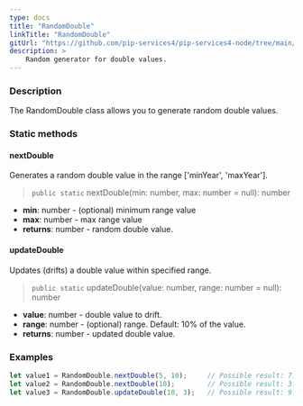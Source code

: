 ```yaml
---
type: docs
title: "RandomDouble"
linkTitle: "RandomDouble"
gitUrl: "https://github.com/pip-services4/pip-services4-node/tree/main/pip-services4-data-node"
description: >
    Random generator for double values.
---
```


### Description

The RandomDouble class allows you to generate random double values.

### Static methods

#### nextDouble
Generates a random double value in the range ['minYear', 'maxYear']. 

> `public static` nextDouble(min: number, max: number = null): number

- **min**: number - (optional) minimum range value
- **max**: number - max range value
- **returns**: number - random double value.

#### updateDouble
Updates (drifts) a double value within specified range.

> `public static` updateDouble(value: number, range: number = null): number

- **value**: number - double value to drift.
- **range**: number - (optional) range. Default: 10% of the value.
- **returns**: number - updated double value.

### Examples

```typescript
let value1 = RandomDouble.nextDouble(5, 10);     // Possible result: 7.3
let value2 = RandomDouble.nextDouble(10);        // Possible result: 3.7
let value3 = RandomDouble.updateDouble(10, 3);   // Possible result: 9.2

```
